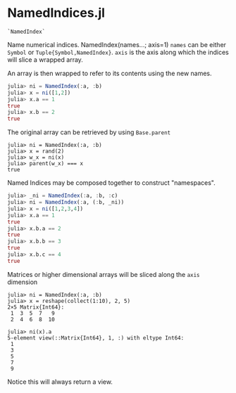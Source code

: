 # NamedIndices.jl
    `NamedIndex`
Name numerical indices.
NamedIndex(names...; axis=1)
`names` can be either `Symbol` or `Tuple{Symbol,NamedIndex}`.
`axis` is the axis along which the indices will slice a wrapped array.

An array is then wrapped to refer to its contents using the new names.

```julia
julia> ni = NamedIndex(:a, :b)
julia> x = ni([1,2])
julia> x.a == 1
true
julia> x.b == 2
true
```

The original array can be retrieved by using `Base.parent`
```
julia> ni = NamedIndex(:a, :b)
julia> x = rand(2)
julia> w_x = ni(x)
julia> parent(w_x) === x
true
```

Named Indices may be composed together to construct "namespaces".
```julia
julia> _ni = NamedIndex(:a, :b, :c)
julia> ni = NamedIndex(:a, (:b, _ni))
julia> x = ni([1,2,3,4])
julia> x.a == 1
true
julia> x.b.a == 2
true
julia> x.b.b == 3
true
julia> x.b.c == 4
true
```

Matrices or higher dimensional arrays will be sliced along the `axis` dimension
```
julia> ni = NamedIndex(:a, :b)
julia> x = reshape(collect(1:10), 2, 5)
2×5 Matrix{Int64}:
 1  3  5  7   9
 2  4  6  8  10

julia> ni(x).a
5-element view(::Matrix{Int64}, 1, :) with eltype Int64:
 1
 3
 5
 7
 9
```
Notice this will always return a view.
